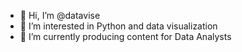 - 👋 Hi, I’m @datavise
- 👀 I’m interested in Python and data visualization
- 🌱 I’m currently producing content for Data Analysts


